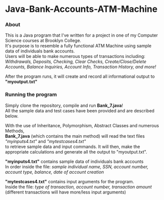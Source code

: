 # Java-Bank-Accounts-ATM-Machine

### About
This is a Java program that I've written for a project in one of my Computer Science courses at Brooklyn College. \
It's purpose is to resemble a fully functional ATM Machine using sample data of individuals bank accounts. \
Users will be able to make numerous types of transactions including: \
*Withdrawals, Deposits, Checking, Clear Checks, Create/Close/Delete Accounts, Balance Inquiries, Account Info, Transaction History, and more!* 

After the program runs, it will create and record all informational output to **"myoutput.txt"** 

### Running the program
Simply clone the repository, compile and run **Bank_7.java**! \
All the sample data and test cases have been provided and are described below.

With the use of Inheritance, Polymorphism, Abstract Classes and numerous Methods, \
**Bank_7.java** (which contains the main method) will read the text files *"myinputs4.txt"* and *"mytestcases4.txt"* \
to retrieve sample data and input commands. It will then, make the appropriate calculations and generate all the output to "myoutput.txt".

**"myinputs4.txt"** contains sample data of individuals bank accounts\
In order inside the file: *sample individual name, SSN, account number, account type, balance, date of account creation*  

**"mytestcases4.txt"** contains input arguments for the program. \
Inside the file: *type of transaction, account number, transaction amount* \
(different transactions will have more/less input arguments)
